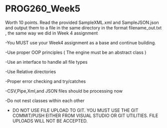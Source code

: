 # PROG260_Week5
Worth 10 points. Read the provided SampleXML.xml and SampleJSON.json and output them to a file in the same directory in the format filename_out.txt , the same way we did in Week 4 assignment

-You MUST use your Week4 assignment as a base and continue building.

-Use proper OOP principles ( The engine must be an abstract class )

-Use an interface to handle all file types

-Use Relative directories

-Proper error checking and try/catches

-CSV,Pipe,Xml,and JSON files should be processing now

-Do not nest classes within each other

- DO NOT USE FILE UPLOAD TO GIT. YOU MUST USE THE GIT COMMIT/PUSH EITHER FROM VISUAL STUDIO OR GIT UTILITIES. FILE UPLOADS WILL NOT BE ACCEPTED.